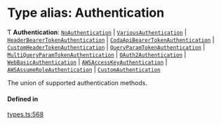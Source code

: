 # Type alias: Authentication

Ƭ **Authentication**: [`NoAuthentication`](../interfaces/NoAuthentication.md) \| [`VariousAuthentication`](../interfaces/VariousAuthentication.md) \| [`HeaderBearerTokenAuthentication`](../interfaces/HeaderBearerTokenAuthentication.md) \| [`CodaApiBearerTokenAuthentication`](../interfaces/CodaApiBearerTokenAuthentication.md) \| [`CustomHeaderTokenAuthentication`](../interfaces/CustomHeaderTokenAuthentication.md) \| [`QueryParamTokenAuthentication`](../interfaces/QueryParamTokenAuthentication.md) \| [`MultiQueryParamTokenAuthentication`](../interfaces/MultiQueryParamTokenAuthentication.md) \| [`OAuth2Authentication`](../interfaces/OAuth2Authentication.md) \| [`WebBasicAuthentication`](../interfaces/WebBasicAuthentication.md) \| [`AWSAccessKeyAuthentication`](../interfaces/AWSAccessKeyAuthentication.md) \| [`AWSAssumeRoleAuthentication`](../interfaces/AWSAssumeRoleAuthentication.md) \| [`CustomAuthentication`](../interfaces/CustomAuthentication.md)

The union of supported authentication methods.

#### Defined in

[types.ts:568](https://github.com/coda/packs-sdk/blob/main/types.ts#L568)
